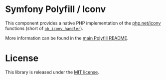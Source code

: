 Symfony Polyfill / Iconv
========================

This component provides a native PHP implementation of the
[php.net/iconv](https://php.net/iconv) functions
(short of [`ob_iconv_handler`](https://php.net/ob-iconv-handler)).

More information can be found in the
[main Polyfill README](https://github.com/symfony/polyfill/blob/main/README.md).

License
=======

This library is released under the [MIT license](LICENSE).
